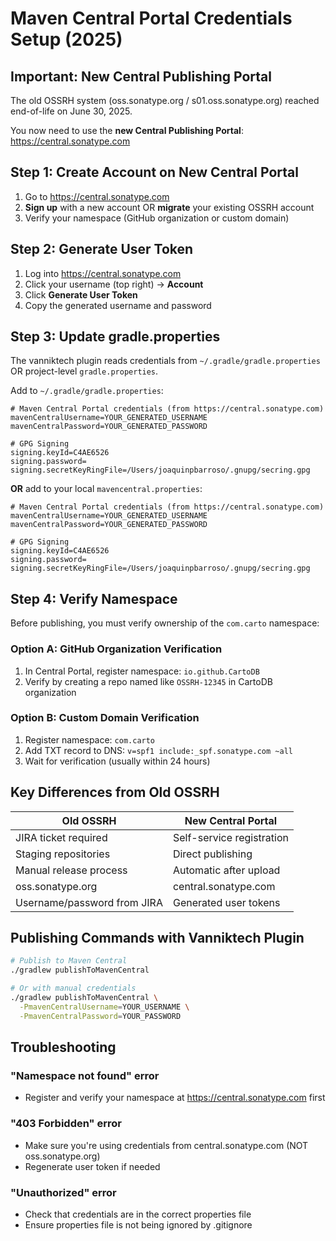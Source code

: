 # Maven Central Portal Credentials Setup (2025)

## Important: New Central Publishing Portal

The old OSSRH system (oss.sonatype.org / s01.oss.sonatype.org) reached end-of-life on June 30, 2025.

You now need to use the **new Central Publishing Portal**: https://central.sonatype.com

## Step 1: Create Account on New Central Portal

1. Go to https://central.sonatype.com
2. **Sign up** with a new account OR **migrate** your existing OSSRH account
3. Verify your namespace (GitHub organization or custom domain)

## Step 2: Generate User Token

1. Log into https://central.sonatype.com
2. Click your username (top right) → **Account**
3. Click **Generate User Token**
4. Copy the generated username and password

## Step 3: Update gradle.properties

The vanniktech plugin reads credentials from `~/.gradle/gradle.properties` OR project-level `gradle.properties`.

Add to `~/.gradle/gradle.properties`:

```properties
# Maven Central Portal credentials (from https://central.sonatype.com)
mavenCentralUsername=YOUR_GENERATED_USERNAME
mavenCentralPassword=YOUR_GENERATED_PASSWORD

# GPG Signing
signing.keyId=C4AE6526
signing.password=
signing.secretKeyRingFile=/Users/joaquinpbarroso/.gnupg/secring.gpg
```

**OR** add to your local `mavencentral.properties`:

```properties
# Maven Central Portal credentials (from https://central.sonatype.com)
mavenCentralUsername=YOUR_GENERATED_USERNAME
mavenCentralPassword=YOUR_GENERATED_PASSWORD

# GPG Signing
signing.keyId=C4AE6526
signing.password=
signing.secretKeyRingFile=/Users/joaquinpbarroso/.gnupg/secring.gpg
```

## Step 4: Verify Namespace

Before publishing, you must verify ownership of the `com.carto` namespace:

### Option A: GitHub Organization Verification
1. In Central Portal, register namespace: `io.github.CartoDB`
2. Verify by creating a repo named like `OSSRH-12345` in CartoDB organization

### Option B: Custom Domain Verification
1. Register namespace: `com.carto`
2. Add TXT record to DNS: `v=spf1 include:_spf.sonatype.com ~all`
3. Wait for verification (usually within 24 hours)

## Key Differences from Old OSSRH

| Old OSSRH | New Central Portal |
|-----------|-------------------|
| JIRA ticket required | Self-service registration |
| Staging repositories | Direct publishing |
| Manual release process | Automatic after upload |
| oss.sonatype.org | central.sonatype.com |
| Username/password from JIRA | Generated user tokens |

## Publishing Commands with Vanniktech Plugin

```bash
# Publish to Maven Central
./gradlew publishToMavenCentral

# Or with manual credentials
./gradlew publishToMavenCentral \
  -PmavenCentralUsername=YOUR_USERNAME \
  -PmavenCentralPassword=YOUR_PASSWORD
```

## Troubleshooting

### "Namespace not found" error
- Register and verify your namespace at https://central.sonatype.com first

### "403 Forbidden" error
- Make sure you're using credentials from central.sonatype.com (NOT oss.sonatype.org)
- Regenerate user token if needed

### "Unauthorized" error
- Check that credentials are in the correct properties file
- Ensure properties file is not being ignored by .gitignore
